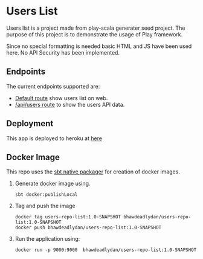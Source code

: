 # Users List

Users list is a project made from play-scala generater seed project.
The purpose of this project is to demonstrate the usage of Play framework.

Since no special formatting is needed basic HTML and JS have been used here.
No API Security has been implemented.

## Endpoints
The current endpoints supported are:

- [Default route](https://users-starter-project.herokuapp.com/) show users list on web.
- [/api/users route](https://users-starter-project.herokuapp.com/api/users) to show the users API data.


## Deployment
This app is deployed to heroku at [here](https://users-starter-project.herokuapp.com/)


## Docker Image
This repo uses the [sbt native packager](https://www.scala-sbt.org/sbt-native-packager/formats/docker.html) for creation of docker images.

1. Generate docker image using.
    ```
    sbt docker:publishLocal
   ```
2. Tag and push the image
    ```
    docker tag users-repo-list:1.0-SNAPSHOT bhawdeadlydan/users-repo-list:1.0-SNAPSHOT
    docker push bhawdeadlydan/users-repo-list:1.0-SNAPSHOT
    ```
3. Run the application using: 
    ```
    docker run -p 9000:9000  bhawdeadlydan/users-repo-list:1.0-SNAPSHOT
    ```
